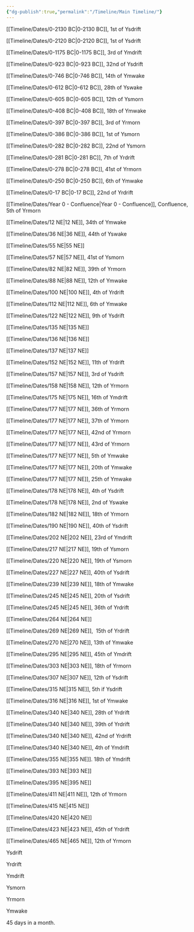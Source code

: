 ```yaml
---
{"dg-publish":true,"permalink":"/Timeline/Main Timeline/"}
---
```



[[Timeline/Dates/0-2130 BC\|0-2130 BC]], 1st of Ysdrift

[[Timeline/Dates/0-2120 BC\|0-2120 BC]], 1st of Ysdrift

[[Timeline/Dates/0-1175 BC\|0-1175 BC]], 3rd of Ymdrift

[[Timeline/Dates/0-923 BC\|0-923 BC]], 32nd of Ysdrift

[[Timeline/Dates/0-746 BC\|0-746 BC]], 14th of Ymwake

[[Timeline/Dates/0-612 BC\|0-612 BC]], 28th of Yswake 

[[Timeline/Dates/0-605 BC\|0-605 BC]], 12th of Ysmorn

[[Timeline/Dates/0-408 BC\|0-408 BC]], 18th of Ymwake

[[Timeline/Dates/0-397 BC\|0-397 BC]], 3rd of Yrmorn

[[Timeline/Dates/0-386 BC\|0-386 BC]], 1st of Ysmorn

[[Timeline/Dates/0-282 BC\|0-282 BC]], 22nd of Ysmorn

[[Timeline/Dates/0-281 BC\|0-281 BC]], 7th of Yrdrift

[[Timeline/Dates/0-278 BC\|0-278 BC]], 41st of Yrmorn

[[Timeline/Dates/0-250 BC\|0-250 BC]], 6th of Ymwake

[[Timeline/Dates/0-17 BC\|0-17 BC]], 22nd of Yrdrift

[[Timeline/Dates/Year 0 - Confluence\|Year 0 - Confluence]], Confluence, 5th of Yrmorn

[[Timeline/Dates/12 NE\|12 NE]], 34th of Ymwake

[[Timeline/Dates/36 NE\|36 NE]], 44th of Yswake

[[Timeline/Dates/55 NE\|55 NE]] 

[[Timeline/Dates/57 NE\|57 NE]], 41st of Ysmorn

[[Timeline/Dates/82 NE\|82 NE]], 39th of Yrmorn

[[Timeline/Dates/88 NE\|88 NE]], 12th of Ymwake

[[Timeline/Dates/100 NE\|100 NE]], 4th of Yrdrift

[[Timeline/Dates/112 NE\|112 NE]], 6th of Ymwake

[[Timeline/Dates/122 NE\|122 NE]], 9th of Ysdrift

[[Timeline/Dates/135 NE\|135 NE]]

[[Timeline/Dates/136 NE\|136 NE]] 

[[Timeline/Dates/137 NE\|137 NE]] 

[[Timeline/Dates/152 NE\|152 NE]], 11th of Yrdrift

[[Timeline/Dates/157 NE\|157 NE]], 3rd of Ysdrift

[[Timeline/Dates/158 NE\|158 NE]], 12th of Yrmorn

[[Timeline/Dates/175 NE\|175 NE]], 16th of Ymdrift

[[Timeline/Dates/177 NE\|177 NE]], 36th of Yrmorn

[[Timeline/Dates/177 NE\|177 NE]], 37th of Yrmorn

[[Timeline/Dates/177 NE\|177 NE]], 42nd of Yrmorn

[[Timeline/Dates/177 NE\|177 NE]], 43rd of Yrmorn

[[Timeline/Dates/177 NE\|177 NE]], 5th of Ymwake

[[Timeline/Dates/177 NE\|177 NE]], 20th of Ymwake

[[Timeline/Dates/177 NE\|177 NE]], 25th of Ymwake

[[Timeline/Dates/178 NE\|178 NE]], 4th of Ysdrift

[[Timeline/Dates/178 NE\|178 NE]], 2nd of Yswake

[[Timeline/Dates/182 NE\|182 NE]], 18th of Yrmorn

[[Timeline/Dates/190 NE\|190 NE]], 40th of Ysdrift

[[Timeline/Dates/202 NE\|202 NE]], 23rd of Ymdrift

[[Timeline/Dates/217 NE\|217 NE]], 19th of Ysmorn

[[Timeline/Dates/220 NE\|220 NE]], 19th of Ysmorn

[[Timeline/Dates/227 NE\|227 NE]], 40th of Ysdrift

[[Timeline/Dates/239 NE\|239 NE]], 18th of Ymwake

[[Timeline/Dates/245 NE\|245 NE]], 20th of Ysdrift

[[Timeline/Dates/245 NE\|245 NE]], 36th of Yrdrift

[[Timeline/Dates/264 NE\|264 NE]]

[[Timeline/Dates/269 NE\|269 NE]],  15th of Yrdrift

[[Timeline/Dates/270 NE\|270 NE]], 13th of Ymwake

[[Timeline/Dates/295 NE\|295 NE]], 45th of Ymdrift

[[Timeline/Dates/303 NE\|303 NE]], 18th of Yrmorn

[[Timeline/Dates/307 NE\|307 NE]], 12th of Ysdrift

[[Timeline/Dates/315 NE\|315 NE]], 5th if Ysdrift

[[Timeline/Dates/316 NE\|316 NE]], 1st of Ymwake

[[Timeline/Dates/340 NE\|340 NE]], 28th of Yrdrift

[[Timeline/Dates/340 NE\|340 NE]], 39th of Yrdrift

[[Timeline/Dates/340 NE\|340 NE]], 42nd of Yrdrift

[[Timeline/Dates/340 NE\|340 NE]], 4th of Ymdrift

[[Timeline/Dates/355 NE\|355 NE]]. 18th of Ymdrift

[[Timeline/Dates/393 NE\|393 NE]]

[[Timeline/Dates/395 NE\|395 NE]]

[[Timeline/Dates/411 NE\|411 NE]], 12th of Yrmorn

[[Timeline/Dates/415 NE\|415 NE]]

[[Timeline/Dates/420 NE\|420 NE]]

[[Timeline/Dates/423 NE\|423 NE]], 45th of Yrdrift

[[Timeline/Dates/465 NE\|465 NE]], 12th of Yrmorn


Ysdrift

Yrdrift

Ymdrift

Ysmorn

Yrmorn

Ymwake

45 days in a month.

